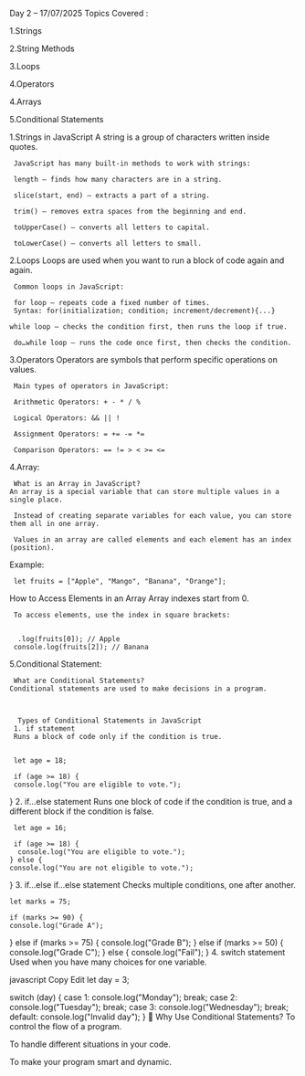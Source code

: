 Day 2 – 17/07/2025
Topics Covered :

1.Strings

2.String Methods

3.Loops

4.Operators

4.Arrays

5.Conditional Statements

1.Strings in JavaScript
     A string is a group of characters written inside quotes.

     JavaScript has many built‑in methods to work with strings:

     length – finds how many characters are in a string.

     slice(start, end) – extracts a part of a string.

     trim() – removes extra spaces from the beginning and end.

     toUpperCase() – converts all letters to capital.

     toLowerCase() – converts all letters to small.


2.Loops
     Loops are used when you want to run a block of code again and again.

     Common loops in JavaScript:

     for loop – repeats code a fixed number of times.
     Syntax: for(initialization; condition; increment/decrement){...}

    while loop – checks the condition first, then runs the loop if true.

     do…while loop – runs the code once first, then checks the condition.


3.Operators
     Operators are symbols that perform specific operations on values.

     Main types of operators in JavaScript:

     Arithmetic Operators: + - * / %

     Logical Operators: && || !

     Assignment Operators: = += -= *=

     Comparison Operators: == != > < >= <=


4.Array:

     What is an Array in JavaScript?
    An array is a special variable that can store multiple values in a single place.

     Instead of creating separate variables for each value, you can store them all in one array.

     Values in an array are called elements and each element has an index (position).

Example:


     let fruits = ["Apple", "Mango", "Banana", "Orange"];
 How to Access Elements in an Array
     Array indexes start from 0.

     To access elements, use the index in square brackets:


      .log(fruits[0]); // Apple
     console.log(fruits[2]); // Banana


5.Conditional Statement:

     What are Conditional Statements?
    Conditional statements are used to make decisions in a program.



      Types of Conditional Statements in JavaScript
     1. if statement
     Runs a block of code only if the condition is true.


     let age = 18;

     if (age >= 18) {
     console.log("You are eligible to vote.");
}
     2. if…else statement
     Runs one block of code if the condition is true,
    and a different block if the condition is false.


     let age = 16;

     if (age >= 18) {
      console.log("You are eligible to vote.");
    } else {
    console.log("You are not eligible to vote.");
}
    3. if…else if…else statement
    Checks multiple conditions, one after another.


    let marks = 75;

    if (marks >= 90) {
    console.log("Grade A");
   } else if (marks >= 75) {
   console.log("Grade B");
   } else if (marks >= 50) {
   console.log("Grade C");
  } else {
  console.log("Fail");
}
    4. switch statement
    Used when you have many choices for one variable.

javascript
Copy
Edit
let day = 3;

switch (day) {
  case 1:
    console.log("Monday");
    break;
  case 2:
    console.log("Tuesday");
    break;
  case 3:
    console.log("Wednesday");
    break;
  default:
    console.log("Invalid day");
}
🔹 Why Use Conditional Statements?
To control the flow of a program.

To handle different situations in your code.

To make your program smart and dynamic.


